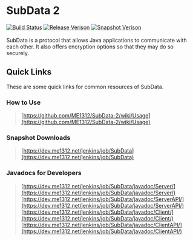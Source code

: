 # SubData 2
[![Build Status](https://dev.me1312.net/jenkins/job/SubData/badge/icon)](https://dev.me1312.net/jenkins/job/SubData/)
[![Release Verison](https://img.shields.io/github/release/ME1312/SubData-2/all.svg)](https://github.com/ME1312/SubData-2/releases) [![Snapshot Verison](https://img.shields.io/badge/dynamic/xml.svg?label=snapshot&url=https%3A%2F%2Fdev.me1312.net%2Fmaven%2Fnet%2FME1312%2FSubData%2FServer%2Fmaven-metadata.xml&query=%2F%2Fversioning%2Frelease&colorB=blue)](https://dev.me1312.net/jenkins/job/SubData/)<br><br>
SubData is a protocol that allows Java applications to communicate with each other. It also offers encryption options so that they may do so securely.

## Quick Links
These are some quick links for common resources of SubData.

### How to Use
> [https://github.com/ME1312/SubData-2/wiki/Usage](https://github.com/ME1312/SubData-2/wiki/Usage)

### Snapshot Downloads
> [https://dev.me1312.net/jenkins/job/SubData](https://dev.me1312.net/jenkins/job/SubData)

### Javadocs for Developers
> [https://dev.me1312.net/jenkins/job/SubData/javadoc/Server/](https://dev.me1312.net/jenkins/job/SubData/javadoc/Server/)<br>
> [https://dev.me1312.net/jenkins/job/SubData/javadoc/ServerAPI/](https://dev.me1312.net/jenkins/job/SubData/javadoc/ServerAPI/)<br>
> [https://dev.me1312.net/jenkins/job/SubData/javadoc/Client/](https://dev.me1312.net/jenkins/job/SubData/javadoc/Client/)<br>
> [https://dev.me1312.net/jenkins/job/SubData/javadoc/ClientAPI/](https://dev.me1312.net/jenkins/job/SubData/javadoc/ClientAPI/)<br>
